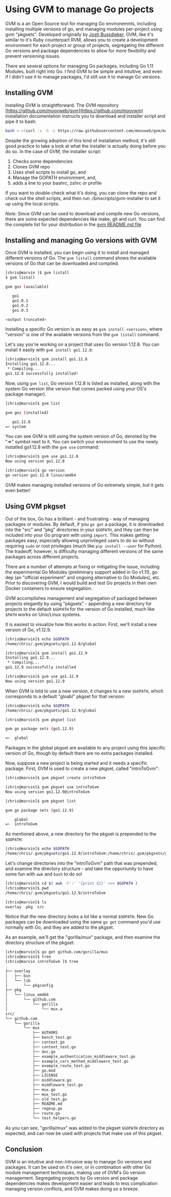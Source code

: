 # Using GVM to manage Go projects

GVM is a an Open Source tool for managing Go environemnts, including installing multiple versions of go, and managing modules per-project using gvm "pkgsets". Developed originally by [Josh Bussdieker](https://github.com/jbussdieker), GVM, like it's similar to it's Ruby counterpart RVM, allows you to create a development environment for each project or group of projects, segregating the different Go versions and package dependencies to allow for more flexibility and prevent versioning issues.

There are several options for managing Go packages, including Go 1.11 Modules, built right into Go.  I find GVM to be simple and intuitive, and even if I didn't use it to manage packages, I'd still use it to manage Go versions.

## Installing GVM

Installing GVM is straightforward.  The GVM repository [https://github.com/moovweb/gvm](https://github.com/moovwm) installation documentation instructs you to download and installer script and pipe it to bash:

```bash
bash < <(curl -s -S -L https://raw.githubusercontent.com/moovweb/gvm/master/binscripts/gvm-installer)
```

Despite the growing adoption of this kind of installation method, it's still good practice to take a look at what the installer is actually doing before you do so.  In the case of GVM, the installer script:

1. Checks some dependencies
2. Clones GVM repo
3. Uses shell scripts to install go, and
4. Manage the GOPATH environment, and,
5. adds a line to your bashrc, zshrc or profile

If you want to double-check what it's doing, you can clone the repo and check out the shell scripts, and then run ./binscripts/gvm-installer to set it up using the local scripts.

_Note:_ Since GVM can be used to download and compile new Go versions, there are some expected dependencies like make, git and curl.  You can find the complete list for your distribution in the [gvm README.md file](https://github.com/moovweb/gvm/blob/master/README.md)

## Installing and managing Go versions with GVM

Once GVM is installed, you can begin using it to install and managed different versions of Go.  The `gvm listall` command shows the available versions of Go that can be downloaded and compiled.

```bash
[chris@marvin ]$ gvm listall
$ gvm listall

gvm gos (available)

   go1
   go1.0.1
   go1.0.2
   go1.0.3

<output truncated>
```

Installing a specific Go version is as easy as `gvm install <version>`, where "version" is one of the available versions from the `gvm listall` command.

Let's say you're working on a project that uses Go version 1.12.8.  You can install it easily with `gvm install go1.12.8`:

```bash
[chris@marvin]$ gvm install go1.12.8
Installing go1.12.8...
 * Compiling...
go1.12.8 successfully installed!
```

Now, using `gvm list`, Go version 1.12.8 is listed as installed, along with the system Go version (the version that comes packed using your OS's package manager).

```bash
[chris@marvin]$ gvm list

gvm gos (installed)

   go1.12.8
=> system
```

You can see GVM is still using the system version of Go, denoted by the "=>" symbol next to it.  You can switch your environment to use the newly installed go1.12.8 with the `gvm use` command:

```bash
[chris@marvin]$ gvm use go1.12.8
Now using version go1.12.8

[chris@marvin]$ go version
go version go1.12.8 linux/amd64
```

GVM makes managing installed versions of Go extremely simple, but it gets even better!

## Using GVM pkgset

Out of the box, Go has a brilliant - and frustrating - way of managing packages or modules.  By default, if you `go get` a package, it is downloaded into the "src" and "pkg" directories in your `$GOPATH`, and they can then be included into your Go program with using `import`.  This makes getting packages easy, especially allowing unprivileged users to do so without requiring `sudo` or root privileges (much like `pip install --user` for Python).  The tradeoff, however, is difficulty managing different versions of the same packages across different projects.

There are a number of attempts at fixing or mitigating the issue, including the experimental Go Modules (preliminary support added in Go v1.11), go dep (an "official experiment" and ongoing alternative to Go Modules), etc.  Prior to discovering GVM, I would build and test Go projects in their own Docker containers to ensure segregation.

GVM accomplishes management and segregation of packaged between projects elegantly by using "pkgsets" - appending a new directory for projects to the default `$GOPATH` for the version of Go installed, much like `$PATH` works on Unix/Linux systems.

It is easiest to visualize how this works in action.  First, we'll install a new version of Go, v1.12.9.

```bash
[chris@marvin]$ echo $GOPATH
/home/chris/.gvm/pkgsets/go1.12.8/global

[chris@marvin]$ gvm install go1.12.9
Installing go1.12.9...
 * Compiling...
go1.12.9 successfully installed

[chris@marvin]$ gvm use go1.12.9
Now using version go1.12.9
```

When GVM is told to use a new version, it changes to a new `$GOPATH`, which corresponds to a default "gloabl" pkgset for that version:

```bash
[chris@marvin]$ echo $GOPATH
/home/chris/.gvm/pkgsets/go1.12.9/global

[chris@marvin]$ gvm pkgset list

gvm go package sets (go1.12.9)

=>  global
```

Packages in the global pkgset are available to any project using this specific version of Go, though by default there are no extra packages installed.

Now, suppose a new project is being started and it needs a specific package.  First, GVM is used to create a new pkgset, called "introToGvm":

```bash
[chris@marvin]$ gvm pkgset create introToGvm

[chris@marvin]$ gvm pkgset use introToGvm
Now using version go1.12.9@introToGvm

[chris@marvin]$ gvm pkgset list

gvm go package sets (go1.12.9)

    global
=>  introToGvm
```

As mentioned above, a new directory for the pkgset is prepended to the `$GOPATH`:

```bash
[chris@marvin]$ echo $GOPATH
/home/chris/.gvm/pkgsets/go1.12.9/introToGvm:/home/chris/.gvm/pkgsets/go1.12.9/global
```

Let's change directories into the "introToGvm" path that was prepended, and examine the directory structure - and take the opportunity to have some fun with `awk` and `bash` to do so!

```bash
[chris@marvin]$ cd $( awk -F':' '{print $1}' <<< $GOPATH )
[chris@marvin]$ pwd
/home/chris/.gvm/pkgsets/go1.12.9/introToGvm

[chris@marvin]$ ls
overlay  pkg  src
```

Notice that the new directory looks a lot like a normal `$GOPATH`.  New Go packages can be downloaded using the same `go get` command you'd use normally with Go, and they are added to the pkgset.

As an example, we'll get the "gorilla/mux" package, and then examine the directory structure of the pkgset:

```bash
[chris@marvin]$ go get github.com/gorilla/mux
[chris@marvin]$ tree
[chris@marvin introToGvm ]$ tree
.
├── overlay
│   ├── bin
│   └── lib
│       └── pkgconfig
├── pkg
│   └── linux_amd64
│       └── github.com
│           └── gorilla
│               └── mux.a
src/
└── github.com
    └── gorilla
        └── mux
            ├── AUTHORS
            ├── bench_test.go
            ├── context.go
            ├── context_test.go
            ├── doc.go
            ├── example_authentication_middleware_test.go
            ├── example_cors_method_middleware_test.go
            ├── example_route_test.go
            ├── go.mod
            ├── LICENSE
            ├── middleware.go
            ├── middleware_test.go
            ├── mux.go
            ├── mux_test.go
            ├── old_test.go
            ├── README.md
            ├── regexp.go
            ├── route.go
            └── test_helpers.go
```

As you can see, "gorilla/mux" was added to the pkgset `$GOPATH` directory as expected, and can now be used with projects that make use of this pkgset.

## Conclusion

GVM is an intuitive and non-intrusive way to manage Go versions and packages. It can be used on it's own, or in combination with other Go module management techniques, making use of GVM's Go version management.  Segregating projects by Go version and package dependencies makes development easier and leads to less complication managing version conflicts, and GVM makes doing so a breeze.

